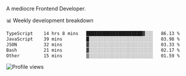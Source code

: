 A mediocre Frontend Developer.

📊 Weekly development breakdown
<!--START_SECTION:waka-->

```txt
TypeScript    14 hrs 8 mins   █████████████████████▓░░░   86.13 %
JavaScript    39 mins         █░░░░░░░░░░░░░░░░░░░░░░░░   03.98 %
JSON          32 mins         ▓░░░░░░░░░░░░░░░░░░░░░░░░   03.33 %
Bash          21 mins         ▓░░░░░░░░░░░░░░░░░░░░░░░░   02.17 %
Other         15 mins         ▒░░░░░░░░░░░░░░░░░░░░░░░░   01.59 %
```

<!--END_SECTION:waka-->

<img src="https://gpvc.arturio.dev/iqbalfasri" alt="Profile views"/>
